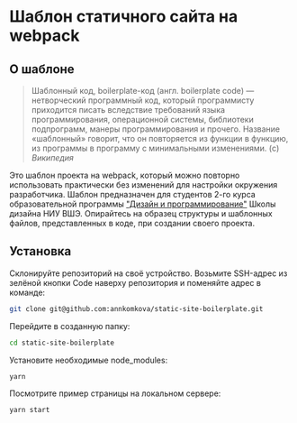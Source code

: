 # Шаблон статичного сайта на webpack

## О шаблоне

> Шаблонный код, boilerplate-код (англ. boilerplate code) — нетворческий программный код, который программисту приходится писать вследствие требований языка программирования, операционной системы, библиотеки подпрограмм, манеры программирования и прочего. Название «шаблонный» говорит, что он повторяется из функции в функцию, из программы в программу с минимальными изменениями. (c) _Википедия_

Это шаблон проекта на webpack, который можно повторно использовать практически без изменений для настройки окружения разработчика. Шаблон предназначен для студентов 2-го курса образовательной программы ["Дизайн и программирование"](https://design.hse.ru/dir/programming) Школы дизайна НИУ ВШЭ. Опирайтесь на образец структуры и шаблонных файлов, представленных в коде, при создании своего проекта.

## Установка

Склонируйте репозиторий на своё устройство. Возьмите SSH-адрес из зелёной кнопки Code наверху репозитория и поменяйте адрес в команде:

```bash
git clone git@github.com:annkomkova/static-site-boilerplate.git
```

Перейдите в созданную папку:

```bash
cd static-site-boilerplate
```

Установите необходимые node_modules:

```bash
yarn
```

Посмотрите пример страницы на локальном сервере:

```bash
yarn start
```
